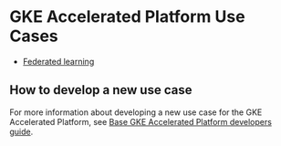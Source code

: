 # GKE Accelerated Platform Use Cases

- [Federated learning](/docs/use-cases/federated-learning/README.md)

## How to develop a new use case

For more information about developing a new use case for the GKE Accelerated
Platform, see
[Base GKE Accelerated Platform developers guide](/platforms/gke/base/use-cases/DEVELOPER.md).

